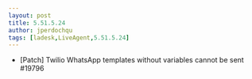 ```yaml
---
layout: post
title: 5.51.5.24
author: jperdochqu
tags: [ladesk,LiveAgent,5.51.5.24]
---
```

- [Patch] Twilio WhatsApp templates without variables cannot be sent #19796
